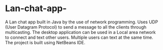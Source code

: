 # Lan-chat-app-
A Lan chat app built in Java by the use of network programming. Uses UDP (User Datagram Protocol) to send a message to all the clients through multicasting. The desktop application can be used in a Local area network to connect and text other users. Multiple users can text at the same time. The project is built using NetBeans IDE.
